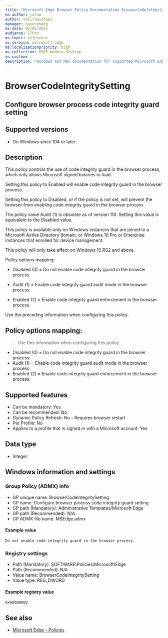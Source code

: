 ```yaml
---
title: "Microsoft Edge Browser Policy Documentation BrowserCodeIntegritySetting"
ms.author: jalam
author: vmliramichael
manager: nuyunzhang
ms.date: 05/01/2025
audience: ITPro
ms.topic: reference
ms.service: microsoft-edge
ms.localizationpriority: high
ms.collection: M365-modern-desktop
ms.custom:
description: "Windows and Mac documentation for supported Microsoft Edge Browser policy: Configure browser process code integrity guard setting"
---
```


<!--THIS FILE IS AUTOMATICALLY GENERATED. MANUAL CHANGES WILL BE OVERWRITTEN.-->
<!--Please contact the Microsoft Edge Manageability team with any questions.-->

# BrowserCodeIntegritySetting

## Configure browser process code integrity guard setting


## Supported versions

- On Windows since 104 or later

## Description

This policy controls the use of code integrity guard in the browser process, which only allows Microsoft signed binaries to load.

Setting this policy to Enabled will enable code integrity guard in the browser process.

Setting this policy to Disabled, or if the policy is not set, will prevent the browser from enabling code integrity guard in the browser process.

The policy value Audit (1) is obsolete as of version 110. Setting this value is equivalent to the Disabled value.

This policy is available only on Windows instances that are joined to a Microsoft Active Directory domain, or Windows 10 Pro or Enterprise instances that enrolled for device management.

This policy will only take effect on Windows 10 RS2 and above.

Policy options mapping:

* Disabled (0) = Do not enable code integrity guard in the browser process.

* Audit (1) = Enable code integrity guard audit mode in the browser process.

* Enabled (2) = Enable code integrity guard enforcement in the browser process.

Use the preceding information when configuring this policy.

## Policy options mapping:
> Use this information when configuring this policy.

- Disabled (0) = Do not enable code integrity guard in the browser process.
- Audit (1) = Enable code integrity guard audit mode in the browser process.
- Enabled (2) = Enable code integrity guard enforcement in the browser process.

## Supported features

- Can be mandatory: Yes
- Can be recommended: No
- Dynamic Policy Refresh: No - Requires browser restart
- Per Profile: No
- Applies to a profile that is signed in with a Microsoft account: Yes

## Data type

- Integer

## Windows information and settings

### Group Policy (ADMX) info

- GP unique name: BrowserCodeIntegritySetting
- GP name: Configure browser process code integrity guard setting
- GP path (Mandatory): Administrative Templates/Microsoft Edge
- GP path (Recommended): N/A
- GP ADMX file name: MSEdge.admx

#### Example value

```
Do not enable code integrity guard in the browser process.
```

### Registry settings

- Path (Mandatory): SOFTWARE\Policies\Microsoft\Edge
- Path (Recommended): N/A
- Value name: BrowserCodeIntegritySetting
- Value type: REG_DWORD

#### Example registry value

```
0x00000000
```


## See also
- [Microsoft Edge - Policies](../microsoft-edge-policies.md)
